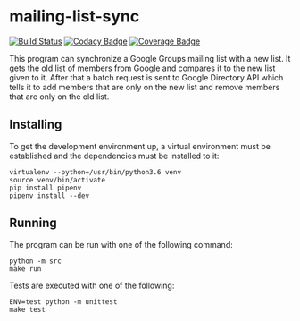 mailing-list-sync
=================

[![Build Status](https://travis-ci.org/osakunta/mailing-list-sync.svg?branch=master)](https://travis-ci.org/osakunta/mailing-list-sync)
[![Codacy Badge](https://api.codacy.com/project/badge/Grade/bda5348a07af46528aa4220d9638fdf7)](https://www.codacy.com/app/Osakunta/mailing-list-sync?utm_source=github.com&amp;utm_medium=referral&amp;utm_content=osakunta/mailing-list-sync&amp;utm_campaign=Badge_Grade)
[![Coverage Badge](https://api.codacy.com/project/badge/Coverage/bda5348a07af46528aa4220d9638fdf7)](https://www.codacy.com/app/Osakunta/mailing-list-sync?utm_source=github.com&utm_medium=referral&utm_content=osakunta/mailing-list-sync&utm_campaign=Badge_Coverage)

This program can synchronize a Google Groups mailing list with a new list. It gets the old list of members from Google
and compares it to the new list given to it. After that a batch request is sent to Google Directory API which tells it
to add members that are only on the new list and remove members that are only on the old list.

Installing
----------
To get the development environment up, a virtual environment must be established and the dependencies must be installed
to it:

    virtualenv --python=/usr/bin/python3.6 venv
    source venv/bin/activate
    pip install pipenv
    pipenv install --dev

Running
-------
The program can be run with one of the following command:

    python -m src
    make run
    
Tests are executed with one of the following:
    
    ENV=test python -m unittest
    make test
